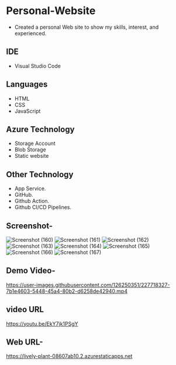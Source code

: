 # Personal-Website
- Created a personal Web site to show my skills, interest, and experienced.

## IDE 
- Visual Studio Code

## Languages
- HTML
- CSS
- JavaScript

## Azure Technology 
- Storage Account
- Blob Storage
- Static website

## Other Technology
- App Service.
- GitHub.
- Github Action.
- Github CI/CD Pipelines.


## Screenshot-
![Screenshot (160)](https://user-images.githubusercontent.com/126250351/227718272-0d7c0dcb-21db-4bb6-b2a1-b31a2386f10a.png)
![Screenshot (161)](https://user-images.githubusercontent.com/126250351/227718279-387700f2-fb43-429a-be81-f02669eb7f2f.png)
![Screenshot (162)](https://user-images.githubusercontent.com/126250351/227718300-c7778b41-5b28-46df-812c-58dfb10a0637.png)
![Screenshot (163)](https://user-images.githubusercontent.com/126250351/227718305-7ec2d0f1-b6b4-4d96-9cbd-42271805bd07.png)
![Screenshot (164)](https://user-images.githubusercontent.com/126250351/227718310-339e3c59-d5f3-445a-8b8d-df9084a3f4bb.png)
![Screenshot (165)](https://user-images.githubusercontent.com/126250351/227718597-b86a549e-2a5d-4f1d-bd9a-d4ca93a3923e.png)
![Screenshot (166)](https://user-images.githubusercontent.com/126250351/227718601-ecda7d21-c937-4137-af9a-f6a90011b443.png)
![Screenshot (167)](https://user-images.githubusercontent.com/126250351/227718606-2b3c40c0-a045-4d64-a656-15f34d8b82cc.png)



## Demo Video-


https://user-images.githubusercontent.com/126250351/227718327-7b1e4603-5448-45a4-80b2-d6258de42940.mp4

## video URL
https://youtu.be/EkY7jk1PSgY


## Web URL-
https://lively-plant-08607ab10.2.azurestaticapps.net


